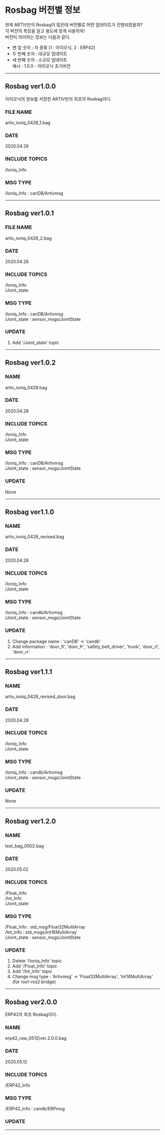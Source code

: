 # Rosbag 버전별 정보
현재 ARTIV만의 Rosbag이 많은데 버전별로 어떤 업데이트가 진행되었을까?    
각 버전의 특징을 알고 용도에 맞게 사용하자!    
버전이 의미하는 정보는 다음과 같다.
- 맨 앞 숫자 : 차 종류 (1 : 아이오닉, 2 : ERP42)
- 두 번째 숫자 : 대규모 업데이트
- 세 번째 숫자 : 소규모 업데이트    
예시 : 1.0.0 - 아이오닉 초기버전

---

## Rosbag ver1.0.0
아이오닉의 정보를 저장한 ARTIV만의 최초의 Rosbag이다.

### FILE NAME
artiv_ioniq_0426_1.bag

### DATE
2020.04.26

### INCLUDE TOPICS
/Ioniq_Info

### MSG TYPE
/Ioniq_Info : canDB/Artivmsg

---

## Rosbag ver1.0.1

### FILE NAME
artiv_ioniq_0426_2.bag

### DATE
2020.04.26

### INCLUDE TOPICS
/Ioniq_Info    
/Joint_state

### MSG TYPE
/Ioniq_Info : canDB/Artivmsg    
/Joint_state : sensor_msgs/JointState

### UPDATE
1. Add '/Joint_state' topic

---

## Rosbag ver1.0.2

### NAME
artiv_ioniq_0428.bag

### DATE
2020.04.28

### INCLUDE TOPICS
/Ioniq_Info    
/Joint_state

### MSG TYPE
/Ioniq_Info : canDB/Artivmsg    
/Joint_state : sensor_msgs/JointState

### UPDATE
None

---

## Rosbag ver1.1.0

### NAME
artiv_ioniq_0428_revised.bag

### DATE
2020.04.28

### INCLUDE TOPICS
/Ioniq_Info    
/Joint_state

### MSG TYPE
/Ioniq_Info : candb/Artivmsg    
/Joint_state : sensor_msgs/JointState

### UPDATE
1. Change package name : 'canDB' -> 'candb'
2. Add information : 'door_fl', 'door_fr', 'safety_belt_driver', 'trunk', 'door_rl', 'door_rr'

---

## Rosbag ver1.1.1

### NAME
artiv_ioniq_0428_revised_door.bag

### DATE
2020.04.28

### INCLUDE TOPICS
/Ioniq_Info    
/Joint_state

### MSG TYPE
/Ioniq_Info : candb/Artivmsg    
/Joint_state : sensor_msgs/JointState

### UPDATE
None

---

## Rosbag ver1.2.0

### NAME
test_bag_0502.bag

### DATE
2020.05.02

### INCLUDE TOPICS
/Float_Info    
/Int_Info    
/Joint_state

### MSG TYPE
/Float_Info : std_msg/Float32MultiArray    
/Int_Info : std_msgs/Int16MultiArray     
/Joint_state : sensor_msgs/JointState

### UPDATE
1. Delete '/Ioniq_Info' topic
2. Add '/Float_Info' topic
3. Add '/Int_Info' topic
4. Change msg type : 'Artivmsg' -> 'Float32MultiArray', 'Int16MultiArray' (for ros1-ros2 bridge)

---

## Rosbag ver2.0.0

ERP42의 최초 Rosbag이다.

### NAME
erp42_raw_0512)ver.2.0.0.bag

### DATE
2020.05.12

### INCLUDE TOPICS
/ERP42_Info

### MSG TYPE
/ERP42_Info : candb/ERPmsg

### UPDATE

---
